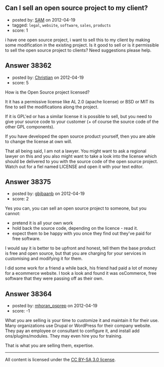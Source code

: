 ## Can I sell an open source project to my client?

- posted by: [SAM](https://stackexchange.com/users/-1/17576-sam) on 2012-04-19
- tagged: `legal`, `website`, `software`, `sales`, `products`
- score: 1

i have one open source project, i want to sell this to my client by making some modification in the existing project. Is it good to sell or is it permissible to sell the open source project to clients? Need suggestions please help.


## Answer 38362

- posted by: [Christian](https://stackexchange.com/users/-1/9952-christian) on 2012-04-19
- score: 5

How is the Open Source project licensed?

It it has a permissive license like AL 2.0 (apache license) or BSD or MIT its fine to sell the modifications along the project.

If it is GPL'ed or has a similar license it is possible to sell, but you need to give your source code to your customer (+ of course the source code of the other GPL components).

If you have developed the open source product yourself, then you are able to change the license at own will.

That all being said, I am not a lawyer. You might want to ask a regional lawyer on this and you also might want to take a look into the license which should be delivered to you with the source code of the open source project. Watch out for a fiel named LICENSE and open it with your text editor.


## Answer 38375

- posted by: [gbjbaanb](https://stackexchange.com/users/-1/12403-gbjbaanb) on 2012-04-19
- score: 2

Yes you can, you can sell an open source project to someone, but you cannot:


 - pretend it is all your own work
 - hold back the source code, depending on the licence - read it.
 - expect them to be happy with you once they find out they've paid for free software.

I would say it is better to be upfront and honest, tell them the base product is free and open source, but that you are charging for your services in customising and modifying it for them. 

I did some work for a friend a while back, his friend had paid a lot of money for a ecommerce website. I took a look and found it was osCommerce, free software that they were passing off as their own.



## Answer 38364

- posted by: [mhoran_psprep](https://stackexchange.com/users/-1/15626-mhoran-psprep) on 2012-04-19
- score: -1

What you are selling is your time to customize it and maintain it for their use. Many organizations use Drupal or WordPress for their company website. They pay an employee or consultant to configure it, and install add ons/plugins/modules. They may even hire you for training.

That is what you are selling them, expertise. 



---

All content is licensed under the [CC BY-SA 3.0 license](https://creativecommons.org/licenses/by-sa/3.0/).
